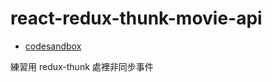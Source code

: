 # react-redux-thunk-movie-api
- [codesandbox](https://codesandbox.io/s/react-redux-thunk-movie-api-54ivu?file=/public/index.html:571-721)

練習用 redux-thunk 處裡非同步事件
